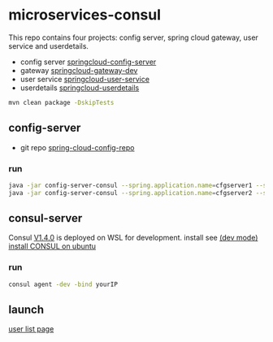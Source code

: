 # microservices-consul

This repo contains four projects: config server, spring cloud gateway, user service and userdetails.

* config server [springcloud-config-server](https://github.com/xiaobin80/microservices-consul/tree/master/springcloud-config-server)
* gateway [springcloud-gateway-dev](https://github.com/xiaobin80/microservices-consul/tree/master/springcloud-gateway-dev)
* user service [springcloud-user-service](https://github.com/xiaobin80/microservices-consul/tree/master/springcloud-user-service)
* userdetails [springcloud-userdetails](https://github.com/xiaobin80/microservices-consul/tree/master/springcloud-userdetails)

```bash
mvn clean package -DskipTests
```

## config-server
* git repo [spring-cloud-config-repo](https://gitee.com/xiaobin80/spring-cloud-config-repo)

### run
```bash
java -jar config-server-consul --spring.application.name=cfgserver1 --server.port=8886
java -jar config-server-consul --spring.application.name=cfgserver2 --server.port=8887
```

## consul-server
Consul [V1.4.0](https://releases.hashicorp.com/consul/1.4.0/consul_1.4.0_linux_amd64.zip) is deployed on WSL for development.
install see [(dev mode) install CONSUL on ubuntu](https://www.cnblogs.com/xiaobin-hlj80/p/9893651.html)

### run
```bash
consul agent -dev -bind yourIP
```

## launch

[user list page](http://localhost:8760/user/listPage)